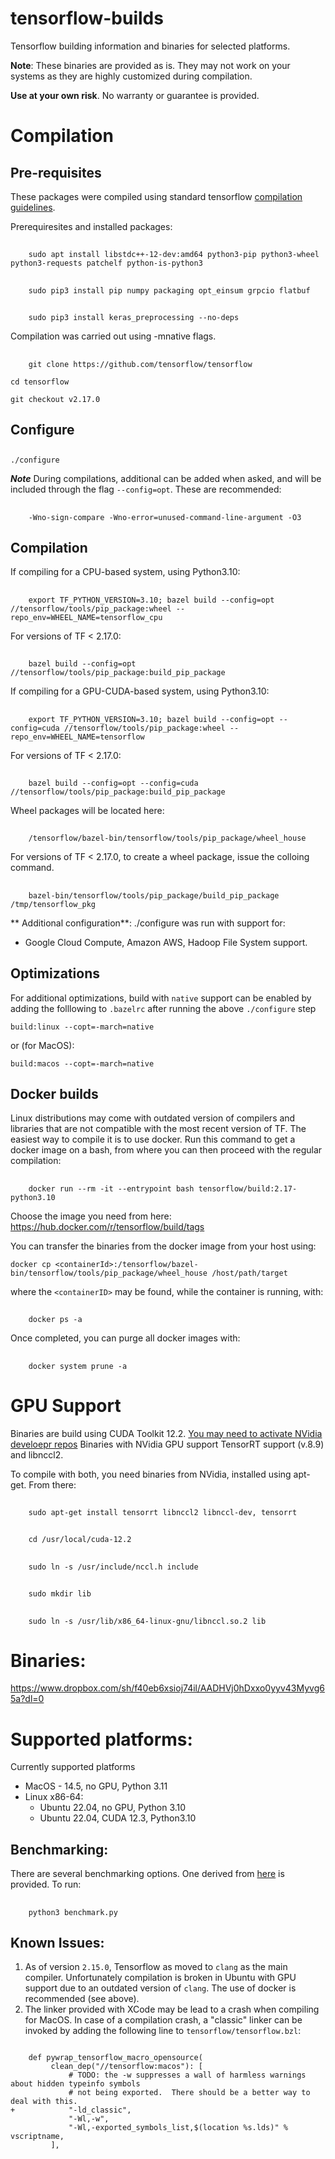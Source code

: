 # tensorflow-builds
Tensorflow building information and binaries for selected platforms. 

**Note**: These binaries are provided as is. They may not work on your systems as they are highly customized during compilation.

**Use at your own risk**. No warranty or guarantee is provided.

# Compilation
## Pre-requisites

These packages were compiled using standard tensorflow [compilation                                                        guidelines](https://www.tensorflow.org/install/install_sources). 

Prerequiresites and installed packages:
##
        sudo apt install libstdc++-12-dev:amd64 python3-pip python3-wheel python3-requests patchelf python-is-python3
        
##
        sudo pip3 install pip numpy packaging opt_einsum grpcio flatbuf
        
##
        sudo pip3 install keras_preprocessing --no-deps

Compilation was carried out using -mnative flags.

##
        git clone https://github.com/tensorflow/tensorflow

`cd tensorflow`

`git checkout v2.17.0`

## Configure

##
    ./configure

***Note***
During compilations, additional can be added when asked, and will be included through the flag `--config=opt`. These are recommended:

##
        -Wno-sign-compare -Wno-error=unused-command-line-argument -O3

## Compilation

If compiling for a CPU-based system, using Python3.10:

##
        export TF_PYTHON_VERSION=3.10; bazel build --config=opt //tensorflow/tools/pip_package:wheel --repo_env=WHEEL_NAME=tensorflow_cpu

For versions of TF < 2.17.0:
##
        bazel build --config=opt //tensorflow/tools/pip_package:build_pip_package

If compiling for a GPU-CUDA-based system, using Python3.10:
##
        export TF_PYTHON_VERSION=3.10; bazel build --config=opt --config=cuda //tensorflow/tools/pip_package:wheel --repo_env=WHEEL_NAME=tensorflow

For versions of TF < 2.17.0:
##
        bazel build --config=opt --config=cuda //tensorflow/tools/pip_package:build_pip_package

Wheel packages will be located here:
##
        /tensorflow/bazel-bin/tensorflow/tools/pip_package/wheel_house

For versions of TF < 2.17.0, to create a wheel package, issue the colloing command. 
##
        bazel-bin/tensorflow/tools/pip_package/build_pip_package /tmp/tensorflow_pkg

** Additional configuration**:
./configure was run with support for:
- Google Cloud Compute, Amazon AWS, Hadoop File System support.

## Optimizations
For additional optimizations, build with `native` support can be enabled by adding the folllowing to `.bazelrc` after running the above `./configure` step

```
build:linux --copt=-march=native
```
or (for MacOS):
```
build:macos --copt=-march=native
```

## Docker builds
Linux distributions may come with outdated version of compilers and libraries that are not compatible with the most recent version of TF. The easiest way to compile it is to use docker. Run this command to get a docker image on a bash, from where you can then proceed with the regular compilation:

##
        docker run --rm -it --entrypoint bash tensorflow/build:2.17-python3.10

Choose the image you need from here: https://hub.docker.com/r/tensorflow/build/tags

You can transfer the binaries from the docker image from your host using:

`docker cp <containerId>:/tensorflow/bazel-bin/tensorflow/tools/pip_package/wheel_house /host/path/target`

where the `<containerID>` may be found, while the container is running, with:

##
        docker ps -a

Once completed, you can purge all docker images with:

##
        docker system prune -a

# GPU Support
Binaries are build using CUDA Toolkit 12.2. [You may need to activate NVidia develoepr repos](https://developer.nvidia.com/cuda-toolkit)
Binaries with NVidia GPU support TensorRT support (v.8.9) and libnccl2.

To compile with both, you need binaries from NVidia, installed using apt-get. From there:

##
        sudo apt-get install tensorrt libnccl2 libnccl-dev, tensorrt

##
        cd /usr/local/cuda-12.2

##
        sudo ln -s /usr/include/nccl.h include

##
        sudo mkdir lib

##
        sudo ln -s /usr/lib/x86_64-linux-gnu/libnccl.so.2 lib

# Binaries:
https://www.dropbox.com/sh/f40eb6xsioj74il/AADHVj0hDxxo0yyv43Myvg65a?dl=0

# Supported platforms:
 
Currently supported platforms
- MacOS - 14.5, no GPU, Python 3.11
- Linux x86-64:
  - Ubuntu 22.04, no GPU, Python 3.10 
  - Ubuntu 22.04, CUDA 12.3, Python3.10
  
## Benchmarking:

There are several benchmarking options. One derived from [here](https://github.com/tobigithub/tensorflow-deep-learning/wiki/tf-benchmarks) is provided. To run:

##
        python3 benchmark.py  

## Known Issues:
1. As of version `2.15.0`, Tensorflow as moved to `clang` as the main compiler. Unfortunately compilation is broken in Ubuntu with GPU support due to an outdated version of `clang`. The use of docker is recommended (see above). 
2. The linker provided with XCode may be lead to a crash when compiling for MacOS. In case of a compilation crash, a "classic" linker can be invoked by adding the following line to `tensorflow/tensorflow.bzl`:
```

    def pywrap_tensorflow_macro_opensource(
         clean_dep("//tensorflow:macos"): [
             # TODO: the -w suppresses a wall of harmless warnings about hidden typeinfo symbols
             # not being exported.  There should be a better way to deal with this.
+            "-ld_classic",
             "-Wl,-w",
             "-Wl,-exported_symbols_list,$(location %s.lds)" % vscriptname,
         ], 
```
